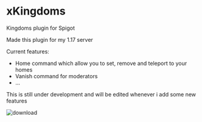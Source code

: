 # xKingdoms

Kingdoms plugin for Spigot

Made this plugin for my 1.17 server

Current features:

- Home command which allow you to set, remove and teleport to your homes
- Vanish command for moderators
- ...

This is still under development and will be edited whenever i add some new features

![download](https://user-images.githubusercontent.com/74827262/182211182-4da1a600-b2ee-4a70-9c53-73b1a836643b.png)

